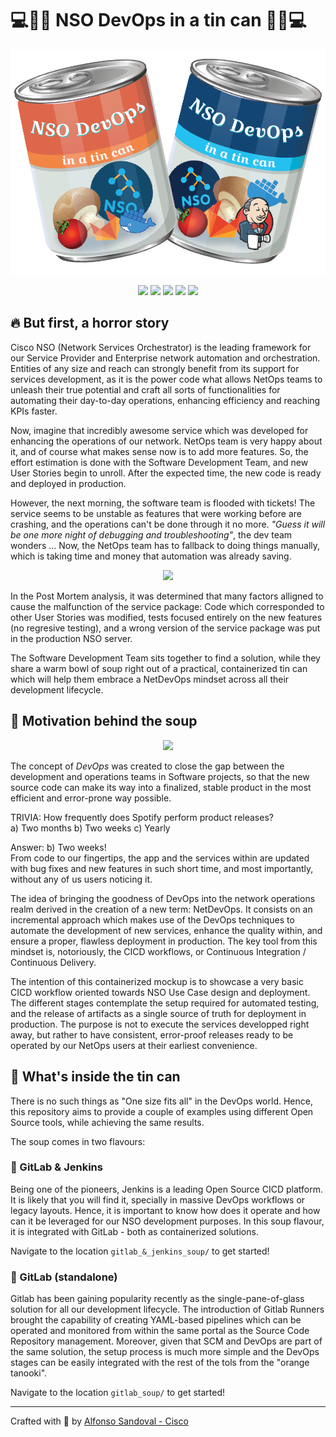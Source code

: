# 💻🤖🥫 NSO DevOps in a tin can 🥫🤖💻

<p align="center">
  <img src="images/tincan_shelf.png" />
</p>

<p align="center">
<a href="https://developer.cisco.com/codeexchange/github/repo/ponchotitlan/NSO-DevOps-in-a-tin-can"><img src="https://static.production.devnetcloud.com/codeexchange/assets/images/devnet-published.svg" /></a>
  <a href="https://forthebadge.com"><img src="https://forthebadge.com/images/badges/made-with-groovy.svg" /></a>
  <a href="https://forthebadge.com"><img src="https://forthebadge.com/images/badges/made-with-python.svg" /></a>
  <a href="https://forthebadge.com"><img src="https://forthebadge.com/images/badges/built-with-love.svg" /></a>
  <a href="https://forthebadge.com"><img src="https://forthebadge.com/images/badges/powered-by-coffee.svg" /></a>
</p>

## 🔥 But first, a horror story

Cisco NSO (Network Services Orchestrator) is the leading framework for our Service Provider and Enterprise network automation and orchestration. Entities of any size and reach can strongly benefit from its support for services development, as it is the power code what allows NetOps teams to unleash their true potential and craft all sorts of functionalities for automating their day-to-day operations, enhancing efficiency and reaching KPIs faster.

Now, imagine that incredibly awesome service which was developed for enhancing the operations of our network. NetOps team is very happy about it, and of course what makes sense now is to add more features. So, the effort estimation is done with the Software Development Team, and new User Stories begin to unroll. After the expected time, the new code is ready and deployed in production.

However, the next morning, the software team is flooded with tickets! The service seems to be unstable as features that were working before are crashing, and the operations can't be done through it no more. _"Guess it will be one more night of debugging and troubleshooting"_, the dev team wonders ... Now, the NetOps team has to fallback to doing things manually, which is taking time and money that automation was already saving.

<p align="center">
  <img src="https://media.tenor.com/QCWto5N6k0EAAAAC/caos-bob.gif" />
</p>

In the Post Mortem analysis, it was determined that many factors alligned to cause the malfunction of the service package: Code which corresponded to other User Stories was modified, tests focused entirely on the new features (no regresive testing), and a wrong version of the service package was put in the production NSO server.

The Software Development Team sits together to find a solution, while they share a warm bowl of soup right out of a practical, containerized tin can which will help them embrace a NetDevOps mindset across all their development lifecycle.

## 🍲 Motivation behind the soup

<p align="center">
  <img src="https://media.tenor.com/-cmMYhIgKwAAAAAC/anime-anime-gif.gif" />
</p>

The concept of *DevOps* was created to close the gap between the development and operations teams in Software projects, so that the new source code can make its way into a finalized, stable product in the most efficient and error-prone way possible.

TRIVIA: How frequently does Spotify perform product releases?</br>
a) Two months    b) Two weeks    c) Yearly

Answer: b) Two weeks!</br>
From code to our fingertips, the app and the services within are updated with bug fixes and new features in such short time, and most importantly, without any of us users noticing it.

The idea of bringing the goodness of DevOps into the network operations realm derived in the creation of a new term: NetDevOps. It consists on an incremental approach which makes use of the DevOps techniques to automate the development of new services, enhance the quality within, and ensure a proper, flawless deployment in production. The key tool from this mindset is, notoriously, the CICD workflows, or Continuous Integration / Continuous Delivery.

The intention of this containerized mockup is to showcase a very basic CICD workflow oriented towards NSO Use Case design and deployment. The different stages contemplate the setup required for automated testing, and the release of artifacts as a single source of truth for deployment in production. The purpose is not to execute the services developped right away, but rather to have consistent, error-proof releases ready to be operated by our NetOps users at their earliest convenience.

## 🥫 What's inside the tin can

There is no such things as "One size fits all" in the DevOps world. Hence, this repository aims to provide a couple of examples using different Open Source tools, while achieving the same results. 

The soup comes in two flavours:

### 🥫 GitLab & Jenkins
Being one of the pioneers, Jenkins is a leading Open Source CICD platform. It is likely that you will find it, specially in massive DevOps workflows or legacy layouts. Hence, it is important to know how does it operate and how can it be leveraged for our NSO development purposes. In this soup flavour, it is integrated with GitLab - both as containerized solutions.

Navigate to the location ```gitlab_&_jenkins_soup/``` to get started!

### 🥫 GitLab (standalone)
Gitlab has been gaining popularity recently as the single-pane-of-glass solution for all our development lifecycle. The introduction of Gitlab Runners brought the capability of creating YAML-based pipelines which can be operated and monitored from within the same portal as the Source Code Repository management. Moreover, given that SCM and DevOps are part of the same solution, the setup process is much more simple and the DevOps stages can be easily integrated with the rest of the tols from the "orange tanooki".

Navigate to the location ```gitlab_soup/``` to get started!

---

Crafted with 🧡  by [Alfonso Sandoval - Cisco](https://linkedin.com/in/asandovalros)
